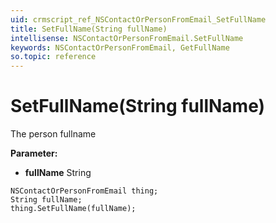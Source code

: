 ```yaml
---
uid: crmscript_ref_NSContactOrPersonFromEmail_SetFullName
title: SetFullName(String fullName)
intellisense: NSContactOrPersonFromEmail.SetFullName
keywords: NSContactOrPersonFromEmail, GetFullName
so.topic: reference
---
```


# SetFullName(String fullName)

The person fullname

**Parameter:** 
* **fullName** String

```crmscript
NSContactOrPersonFromEmail thing;
String fullName;
thing.SetFullName(fullName);
```

